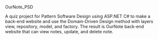 OurNote_PSD

A quiz project for Pattern Software Design using ASP.NET C# to make a back-end website and use the Domain-Driven Design method with layers view, repository, model, and factory. The result is OurNote back-end website that can view notes, update, and delete note.
